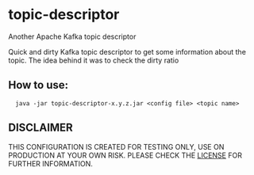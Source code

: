 # topic-descriptor
Another Apache Kafka topic descriptor

Quick and dirty Kafka topic descriptor to get some information about the topic. The idea behind it was to check the dirty ratio

## How to use:

```shell
  java -jar topic-descriptor-x.y.z.jar <config file> <topic name>
```

## DISCLAIMER
THIS CONFIGURATION IS CREATED FOR TESTING ONLY, USE ON PRODUCTION AT YOUR OWN RISK. PLEASE CHECK THE [LICENSE](LICENSE) FOR FURTHER INFORMATION.
